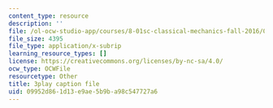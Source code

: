 ```yaml
---
content_type: resource
description: ''
file: /ol-ocw-studio-app/courses/8-01sc-classical-mechanics-fall-2016/09952d861d13e9ae5b9ba98c547727a6_d9ugFckUBcg.srt
file_size: 4395
file_type: application/x-subrip
learning_resource_types: []
license: https://creativecommons.org/licenses/by-nc-sa/4.0/
ocw_type: OCWFile
resourcetype: Other
title: 3play caption file
uid: 09952d86-1d13-e9ae-5b9b-a98c547727a6
---
```

